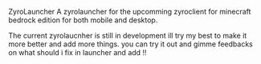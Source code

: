 ZyroLauncher
A zyrolauncher for the upcomming zyroclient for minecraft bedrock edition for both mobile and desktop.

The current zyrolaucnher is still in development ill try my best to make it more better and add more things. 
you can try it out and gimme feedbacks on what should i fix in launcher and add  !!

